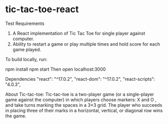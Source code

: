 # tic-tac-toe-react

Test Requirements
1. A React implementation of Tic Tac Toe for single player against computer.
2. Ability to restart a game or play multiple times and hold score for each
   game played.



To build locally, run:

npm install
npm start
Then open localhost:3000


Dependencies
"react": "^17.0.2",
"react-dom": "^17.0.2",
"react-scripts": "4.0.3",

About Tic-tac-toe:
Tic-tac-toe is a two-player game (or a single-player game against the computer) in which
players choose markers: X and O , and take turns marking the spaces in a 3×3 grid. The player
who succeeds in placing three of their marks in a horizontal, vertical, or diagonal row wins the
game.

